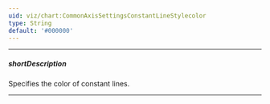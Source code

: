 ```yaml
---
uid: viz/chart:CommonAxisSettingsConstantLineStylecolor
type: String
default: '#000000'
---
```

---
##### shortDescription
Specifies the color of constant lines.

---

